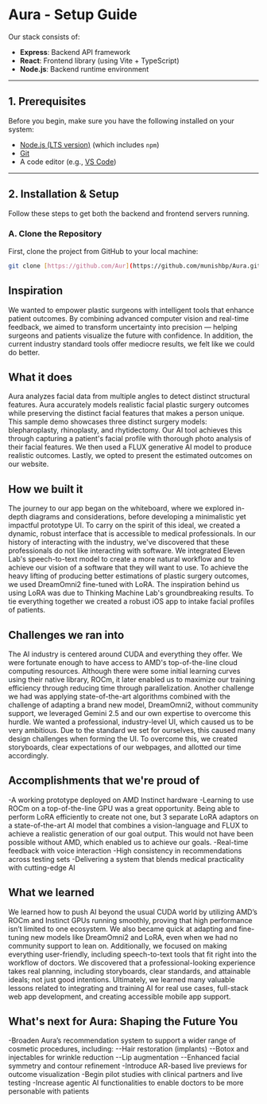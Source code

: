 # Aura - Setup Guide

Our stack consists of:

- **Express**: Backend API framework
- **React**: Frontend library (using Vite + TypeScript)
- **Node.js**: Backend runtime environment

---

## 1. Prerequisites

Before you begin, make sure you have the following installed on your system:

- [Node.js (LTS version)](https://nodejs.org/en/) (which includes `npm`)
- [Git](https://git-scm.com/)
- A code editor (e.g., [VS Code](https://code.visualstudio.com/))

---

## 2. Installation & Setup

Follow these steps to get both the backend and frontend servers running.

### A. Clone the Repository

First, clone the project from GitHub to your local machine:

```bash
git clone [https://github.com/Aur](https://github.com/munishbp/Aura.git)
```

## Inspiration
We wanted to empower plastic surgeons with intelligent tools that enhance patient outcomes. By combining advanced computer vision and real-time feedback, we aimed to transform uncertainty into precision — helping surgeons and patients visualize the future with confidence. In addition, the current industry standard tools offer mediocre results, we felt like we could do better. 
## What it does
Aura analyzes facial data from multiple angles to detect distinct structural features. Aura accurately models realistic facial plastic surgery outcomes while preserving the distinct facial features that makes a person unique.  This sample demo showcases three distinct surgery models: blepharoplasty, rhinoplasty, and rhytidectomy.  Our AI tool achieves this through capturing a patient's facial profile with thorough photo analysis of their facial features.  We then used a FLUX generative AI model to produce realistic outcomes.  Lastly, we opted to present the estimated outcomes on our website.  
## How we built it
The journey to our app began on the whiteboard, where we explored in-depth diagrams and considerations, before developing a minimalistic yet impactful prototype UI.  To carry on the spirit of this ideal, we created a dynamic, robust interface that is accessible to medical professionals. In our history of interacting with the industry, we've discovered that these professionals do not like interacting with software. We integrated Eleven Lab's speech-to-text model to create a more natural workflow and to achieve our vision of a software that they will want to use.  To achieve the heavy lifting of producing better estimations of plastic surgery outcomes, we used DreamOmni2 fine-tuned with LoRA.  The inspiration behind us using LoRA was due to Thinking Machine Lab's groundbreaking results. To tie everything together we created a robust iOS app to intake facial profiles of patients.
## Challenges we ran into
The AI industry is centered around CUDA and everything they offer. We were fortunate enough to have access to AMD's top-of-the-line cloud computing resources.  Although there were some initial learning curves using their native library, ROCm, it later enabled us to maximize our training efficiency through reducing time through parallelization. Another challenge we had was applying state-of-the-art algorithms combined with the challenge of adapting a brand new model, DreamOmni2, without community support, we leveraged Gemini 2.5 and our own expertise to overcome this hurdle.  We wanted a professional, industry-level UI, which caused us to be very ambitious.  Due to the standard we set for ourselves, this caused many design challenges when forming the UI.  To overcome this, we created storyboards, clear expectations of our webpages, and allotted our time accordingly.  
## Accomplishments that we're proud of
-A working prototype deployed on AMD Instinct hardware
-Learning to use ROCm on a top-of-the-line GPU was a great opportunity. Being able to perform LoRA efficiently to create not one, but 3 separate LoRA adaptors on a state-of-the-art AI model that combines a vision-language and FLUX to achieve a realistic generation of our goal output. This would not have been possible without AMD, which enabled us to achieve our goals.
-Real-time feedback with voice interaction
-High consistency in recommendations across testing sets
-Delivering a system that blends medical practicality with cutting-edge AI
## What we learned
We learned how to push AI beyond the usual CUDA world by utilizing AMD’s ROCm and Instinct GPUs running smoothly, proving that high performance isn’t limited to one ecosystem. We also became quick at adapting and fine-tuning new models like DreamOmni2 and LoRA, even when we had no community support to lean on. Additionally, we focused on making everything user-friendly, including speech-to-text tools that fit right into the workflow of doctors. We discovered that a professional-looking experience takes real planning, including storyboards, clear standards, and attainable ideals; not just good intentions. Ultimately, we learned many valuable lessons related to integrating and training AI for real use cases, full-stack web app development, and creating accessible mobile app support.
## What's next for Aura: Shaping the Future You 
-Broaden Aura’s recommendation system to support a wider range of cosmetic procedures, including:
--Hair restoration (implants)
--Botox and injectables for wrinkle reduction
--Lip augmentation 
--Enhanced facial symmetry and contour refinement
-Introduce AR-based live previews for outcome visualization
-Begin pilot studies with clinical partners and live testing
-Increase agentic AI functionalities to enable doctors to be more personable with patients

